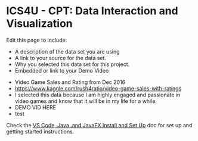 
# ICS4U - CPT: Data Interaction and Visualization

Edit this page to include:
* A description of the data set you are using
* A link to your source for the data set.
* Why you selected this data set for this project.
* Embedded or link to your Demo Video

- Video Game Sales and Rating from Dec 2016
- https://www.kaggle.com/rush4ratio/video-game-sales-with-ratings
- I selected this data because I am highly engaged and passionate in video games and know that it will be in my life for a while.
- DEMO VID HERE
-  test 

Check the [VS Code, Java, and JavaFX Install and Set Up](https://docs.google.com/document/d/1s5oTmY8A8TDZu303p_DaH6CEAcC9xL8-aNX-pAxCcps/edit?usp=sharing) doc for set up and getting started instructions. 